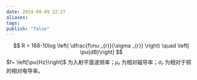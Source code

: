 ```yaml
---
date: 2024-09-09 22:27
aliases: 
tags: 
publish: "false"
---
```

$$
R = 168-10log \left( \dfrac{f\mu _{r}}{\sigma _{r}} \right) \quad \left[ \pu{dB}\right]
$$
$f~ \left[\pu{Hz}\right]$ 为入射平面波频率；$\mu _{r}$ 为相对磁导率；$\sigma _{r}$ 为相对于铜的相对电导率。
